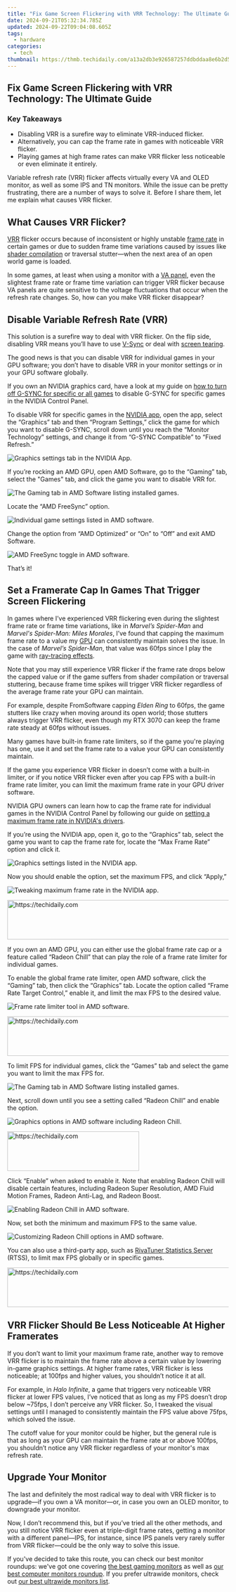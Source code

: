 ```yaml
---
title: "Fix Game Screen Flickering with VRR Technology: The Ultimate Guide"
date: 2024-09-21T05:32:34.785Z
updated: 2024-09-22T09:04:08.605Z
tags:
  - hardware
categories:
  - tech
thumbnail: https://thmb.techidaily.com/a13a2db3e926587257ddbddaa8e6b2d5c7f6b5a5b0f13a0f229c89b6858d4777.jpg
---
```


## Fix Game Screen Flickering with VRR Technology: The Ultimate Guide

### Key Takeaways

* Disabling VRR is a surefire way to eliminate VRR-induced flicker.
* Alternatively, you can cap the frame rate in games with noticeable VRR flicker.
* Playing games at high frame rates can make VRR flicker less noticeable or even eliminate it entirely.

 Variable refresh rate (VRR) flicker affects virtually every VA and OLED monitor, as well as some IPS and TN monitors. While the issue can be pretty frustrating, there are a number of ways to solve it. Before I share them, let me explain what causes VRR flicker.

##  What Causes VRR Flicker?

[VRR](https://iphone-location.techidaily.com/how-to-change-your-location-on-apple-iphone-13-pro-drfone-by-drfone-virtual-ios/) flicker occurs because of inconsistent or highly unstable [frame rate](https://bypass-frp.techidaily.com/how-to-bypass-google-frp-lock-on-infinix-smart-7-hd-devices-by-drfone-android/) in certain games or due to sudden frame time variations caused by issues like [shader compilation](https://some-knowledge.techidaily.com/incremental-sound-diminishment-guidebook-for-2024/) or traversal stutter—when the next area of an open world game is loaded.

 In some games, at least when using a monitor with a [VA panel](https://facebook-video-footage.techidaily.com/updated-the-art-of-youtube-management-by-studio-techniques/), even the slightest frame rate or frame time variation can trigger VRR flicker because VA panels are quite sensitive to the voltage fluctuations that occur when the refresh rate changes. So, how can you make VRR flicker disappear?

##  Disable Variable Refresh Rate (VRR)

 This solution is a surefire way to deal with VRR flicker. On the flip side, disabling VRR means you’ll have to use [V-Sync](https://facebook-video-content.techidaily.com/how-to-enhance-facebook-stream-volume-completely-for-2024/) or deal with [screen tearing](https://tech-haven.techidaily.com/unpacking-the-preloaded-features-of-chatgpt-functions-and-implementation-tips/). 

 The good news is that you can disable VRR for individual games in your GPU software; you don’t have to disable VRR in your monitor settings or in your GPU software globally.

 If you own an NVIDIA graphics card, have a look at my guide on [how to turn off G-SYNC for specific or all games](https://techidaily.com/how-to-update-or-downgrade-apple-iphone-se-2022-without-losing-data-drfone-by-drfone-ios-system-repair-ios-system-repair/) to disable G-SYNC for specific games in the NVIDIA Control Panel.

 To disable VRR for specific games in the [NVIDIA app](https://screen-mirror.techidaily.com/in-2024-how-to-use-allshare-cast-to-turn-on-screen-mirroring-on-lava-blaze-curve-5g-drfone-by-drfone-android/), open the app, select the “Graphics” tab and then “Program Settings,” click the game for which you want to disable G-SYNC, scroll down until you reach the “Monitor Technology” settings, and change it from “G-SYNC Compatible” to “Fixed Refresh.”

![Graphics settings tab in the NVIDIA App.](https://static1.howtogeekimages.com/wordpress/wp-content/uploads/2024/08/does-your-monitor-flicker-in-games-here-s-how-to-solve-it-01.png) 

 If you’re rocking an AMD GPU, open AMD Software, go to the “Gaming” tab, select the "Games" tab, and click the game you want to disable VRR for.

![The Gaming tab in AMD Software listing installed games.](https://static1.howtogeekimages.com/wordpress/wp-content/uploads/2024/08/does-your-monitor-flicker-in-games-here-s-how-to-solve-it-02.png) 

 Locate the “AMD FreeSync” option.

![Individual game settings listed in AMD software.](https://static1.howtogeekimages.com/wordpress/wp-content/uploads/2024/08/does-your-monitor-flicker-in-games-here-s-how-to-solve-it-03.png) 

 Change the option from “AMD Optimized” or “On” to “Off” and exit AMD Software.

![AMD FreeSync toggle in AMD software.](https://static1.howtogeekimages.com/wordpress/wp-content/uploads/2024/08/does-your-monitor-flicker-in-games-here-s-how-to-solve-it-04.png) 

 That’s it!

##  Set a Framerate Cap In Games That Trigger Screen Flickering

 In games where I’ve experienced VRR flickering even during the slightest frame rate or frame time variations, like in _Marvel’s Spider-Man_ and _Marvel's Spider-Man: Miles Morales_, I’ve found that capping the maximum frame rate to a value my [GPU](https://android-unlock.techidaily.com/unlock-vivo-s17-pro-phone-password-without-factory-reset-full-guide-here-by-drfone-android/) can consistently maintain solves the issue. In the case of _Marvel’s Spider-Man_, that value was 60fps since I play the game with [ray-tracing effects](https://android-location-track.techidaily.com/top-10-telegram-spy-tools-on-honor-70-lite-5g-for-parents-drfone-by-drfone-virtual-android/).

 Note that you may still experience VRR flicker if the frame rate drops below the capped value or if the game suffers from shader compilation or traversal stuttering, because frame time spikes will trigger VRR flicker regardless of the average frame rate your GPU can maintain.

 For example, despite FromSoftware capping _Elden Ring_ to 60fps, the game stutters like crazy when moving around its open world; those stutters always trigger VRR flicker, even though my RTX 3070 can keep the frame rate steady at 60fps without issues.

 Many games have built-in frame rate limiters, so if the game you're playing has one, use it and set the frame rate to a value your GPU can consistently maintain.

 If the game you experience VRR flicker in doesn’t come with a built-in limiter, or if you notice VRR flicker even after you cap FPS with a built-in frame rate limiter, you can limit the maximum frame rate in your GPU driver software.

 NVIDIA GPU owners can learn how to cap the frame rate for individual games in the NVIDIA Control Panel by following ​​​​​​​our guide on [setting a maximum frame rate in NVIDIA's drivers](https://android-location.techidaily.com/for-people-wanting-to-mock-gps-on-nokia-c12-pro-devices-drfone-by-drfone-virtual/).

 If you’re using the NVIDIA app, open it, go to the “Graphics” tab, select the game you want to cap the frame rate for, locate the “Max Frame Rate” option and click it.

![Graphics settings listed in the NVIDIA app.](https://static1.howtogeekimages.com/wordpress/wp-content/uploads/2024/08/does-your-monitor-flicker-in-games-here-s-how-to-solve-it-05.png) 

 Now you should enable the option, set the maximum FPS, and click “Apply,”

![Tweaking maximum frame rate in the NVIDIA app.](https://static1.howtogeekimages.com/wordpress/wp-content/uploads/2024/08/does-your-monitor-flicker-in-games-here-s-how-to-solve-it-06.png) 

<!-- affiliate ads begin -->
<a href="https://ephamedtechinc.pxf.io/c/5597632/2137204/26400" target="_top" id="2137204">
  <img src="//a.impactradius-go.com/display-ad/26400-2137204" border="0" alt="https://techidaily.com" width="728" height="90"/>
</a>
<img height="0" width="0" src="https://ephamedtechinc.pxf.io/i/5597632/2137204/26400" style="position:absolute;visibility:hidden;" border="0" />
<!-- affiliate ads end -->

 If you own an AMD GPU, you can either use the global frame rate cap or a feature called “Radeon Chill” that can play the role of a frame rate limiter for individual games.

 To enable the global frame rate limiter, open AMD software, click the “Gaming” tab, then click the “Graphics” tab. Locate the option called “Frame Rate Target Control,” enable it, and limit the max FPS to the desired value.

![Frame rate limiter tool in AMD software.](https://static1.howtogeekimages.com/wordpress/wp-content/uploads/2024/08/does-your-monitor-flicker-in-games-here-s-how-to-solve-it-07.png) 

<!-- affiliate ads begin -->
<a href="https://appsumo.8odi.net/c/5597632/2123727/7443" target="_top" id="2123727">
  <img src="//a.impactradius-go.com/display-ad/7443-2123727" border="0" alt="https://techidaily.com" width="728" height="90"/>
</a>
<img height="0" width="0" src="https://appsumo.8odi.net/i/5597632/2123727/7443" style="position:absolute;visibility:hidden;" border="0" />
<!-- affiliate ads end -->

 To limit FPS for individual games, click the “Games” tab and select the game you want to limit the max FPS for.

![The Gaming tab in AMD Software listing installed games.](https://static1.howtogeekimages.com/wordpress/wp-content/uploads/2024/08/does-your-monitor-flicker-in-games-here-s-how-to-solve-it-02.png) 

 Next, scroll down until you see a setting called “Radeon Chill” and enable the option.

![Graphics options in AMD software including Radeon Chill.](https://static1.howtogeekimages.com/wordpress/wp-content/uploads/2024/08/does-your-monitor-flicker-in-games-here-s-how-to-solve-it-08.png) 

<!-- affiliate ads begin -->
<a href="https://aligracehair.sjv.io/c/5597632/2135414/19272" target="_top" id="2135414">
  <img src="//a.impactradius-go.com/display-ad/19272-2135414" border="0" alt="https://techidaily.com" width="300" height="90"/>
</a>
<img height="0" width="0" src="https://aligracehair.sjv.io/i/5597632/2135414/19272" style="position:absolute;visibility:hidden;" border="0" />
<!-- affiliate ads end -->

 Click “Enable” when asked to enable it. Note that enabling Radeon Chill will disable certain features, including Radeon Super Resolution, AMD Fluid Motion Frames, Radeon Anti-Lag, and Radeon Boost.

![Enabling Radeon Chill in AMD software.](https://static1.howtogeekimages.com/wordpress/wp-content/uploads/2024/08/does-your-monitor-flicker-in-games-here-s-how-to-solve-it-09.png) 

 Now, set both the minimum and maximum FPS to the same value.

![Customizing Radeon Chill options in AMD software.](https://static1.howtogeekimages.com/wordpress/wp-content/uploads/2024/08/does-your-monitor-flicker-in-games-here-s-how-to-solve-it-10.png) 

 You can also use a third-party app, such as [RivaTuner Statistics Server](https://www.guru3d.com/download/rtss-rivatuner-statistics-server-download/) (RTSS), to limit max FPS globally or in specific games.

<!-- affiliate ads begin -->
<a href="https://ephamedtechinc.pxf.io/c/5597632/2137210/26400" target="_top" id="2137210">
  <img src="//a.impactradius-go.com/display-ad/26400-2137210" border="0" alt="https://techidaily.com" width="728" height="90"/>
</a>
<img height="0" width="0" src="https://ephamedtechinc.pxf.io/i/5597632/2137210/26400" style="position:absolute;visibility:hidden;" border="0" />
<!-- affiliate ads end -->

##  VRR Flicker Should Be Less Noticeable At Higher Framerates

 If you don’t want to limit your maximum frame rate, another way to remove VRR flicker is to maintain the frame rate above a certain value by lowering in-game graphics settings. At higher frame rates, VRR flicker is less noticeable; at 100fps and higher values, you shouldn’t notice it at all.

 For example, in _Halo Infinite_, a game that triggers very noticeable VRR flicker at lower FPS values, I’ve noticed that as long as my FPS doesn’t drop below \~75fps, I don’t perceive any VRR flicker. So, I tweaked the visual settings until I managed to consistently maintain the FPS value above 75fps, which solved the issue.

 The cutoff value for your monitor could be higher, but the general rule is that as long as your GPU can maintain the frame rate at or above 100fps, you shouldn’t notice any VRR flicker regardless of your monitor's max refresh rate.

##  Upgrade Your Monitor

 The last and definitely the most radical way to deal with VRR flicker is to upgrade—if you own a VA monitor—or, in case you own an OLED monitor, to downgrade your monitor.

 Now, I don’t recommend this, but if you’ve tried all the other methods, and you still notice VRR flicker even at triple-digit frame rates, getting a monitor with a different panel—IPS, for instance, since IPS panels very rarely suffer from VRR flicker—could be the only way to solve this issue.

 If you've decided to take this route, you can check our best monitor roundups: we've got one covering [the best gaming monitors](https://screen-sharing-recording.techidaily.com/new-time-saving-strategies-for-gotomeeting-audiovideo-logging-for-2024/) as well as [our best computer monitors roundup](https://win-dash.techidaily.com/download-logitech-gaming-wheel-g29-driving-force-software-compatible-with-windows-10-11-and-7/). If you prefer ultrawide monitors, check out [our best ultrawide monitors list](https://fox-friendly.techidaily.com/new-handheld-panorama-peacekeeper-360-stabilizer-for-2024/).

<ins class="adsbygoogle"
     style="display:block"
     data-ad-format="autorelaxed"
     data-ad-client="ca-pub-7571918770474297"
     data-ad-slot="1223367746"></ins>

<ins class="adsbygoogle"
     style="display:block"
     data-ad-client="ca-pub-7571918770474297"
     data-ad-slot="8358498916"
     data-ad-format="auto"
     data-full-width-responsive="true"></ins>



